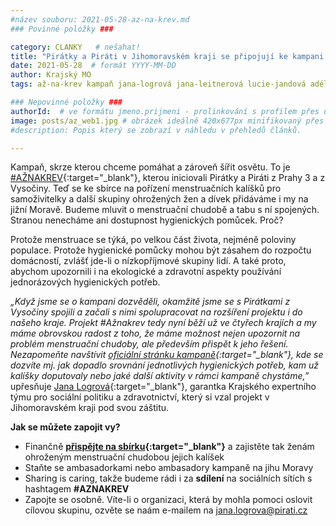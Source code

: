 ```yaml
---
#název souboru: 2021-05-28-az-na-krev.md
### Povinné položky ###

category: CLANKY   # nešahat!
title: "Pirátky a Piráti v Jihomoravském kraji se připojují ke kampani „Až na krev“"
date: 2021-05-28  # formát YYYY-MM-DD
author: Krajský MO
tags: až-na-krev kampaň jana-logrová jana-leitnerová lucie-jandová adéla-kubíčková alena-pavlasová lidská-práva # kategorie odděleny mezerami, např. volby zemědělství životní-prostředí piráti (viz https://jihomoravsky.pirati.cz/tags/)

### Nepovinné položky ###
authorId:  # ve formátu jmeno.prijmeni - prolinkování s profilem přes uid
image: posts/az_web1.jpg # obrázek ideálně 420x677px minifikovaný přes https://tinypng.com/
#description: Popis který se zobrazí v náhledu v přehledů článků.

---
```


Kampaň, skrze kterou chceme pomáhat a zároveň šířit osvětu. To je [#AŽNAKREV](https://www.facebook.com/aznakrev/){:target="_blank"}, kterou iniciovali Pirátky a Piráti z Prahy 3 a z Vysočiny. Teď se ke sbírce na pořízení menstruačních kalíšků pro samoživitelky a další skupiny ohrožených žen a dívek  přidáváme i my na jižní Moravě. Budeme mluvit o menstruační chudobě a tabu s ní spojených. Stranou nenecháme ani dostupnost hygienických pomůcek. Proč?

Protože menstruace se týká, po velkou část života, nejméně poloviny populace. Protože hygienické pomůcky mohou být zásahem do rozpočtu domácností, zvlášť jde-li o nízkopříjmové skupiny lidí. A také proto, abychom upozornili i na ekologické a zdravotní aspekty používání jednorázových hygienických potřeb.

*„Když jsme se o kampani dozvěděli, okamžitě jsme se s Pirátkami z Vysočiny spojili a začali s nimi spolupracovat na rozšíření projektu i do našeho kraje. Projekt #Ažnakrev tedy nyní běží už ve čtyřech krajích a my máme obrovskou radost z toho, že máme možnost nejen upozornit na problém menstruační chudoby, ale především přispět k jeho řešení. Nezapomeňte navštívit [oficiální stránku kampaně](https://www.facebook.com/aznakrev/){:target="_blank"}, kde se dozvíte mj. jak dopadlo srovnání jednotlivých hygienických potřeb, kam už kalíšky doputovaly nebo jaké další aktivity v rámci kampaně chystáme,”* upřesňuje [Jana Logrová](https://jihomoravsky.pirati.cz/lide/jana-logrova/){:target="_blank"}, garantka Krajského expertního týmu pro sociální politiku a zdravotnictví, který si vzal projekt v Jihomoravském kraji pod svou záštitu.

**Jak se můžete zapojit vy?**

- Finančně **[přispějte na sbírku](https://dary.pirati.cz/projekty-kampane/az-na-krev/){:target="_blank"}** a zajistěte tak ženám ohroženým menstruační chudobou jejich kalíšek
- Staňte se ambasadorkami nebo ambasadory kampaně na jihu Moravy
- Sharing is caring, takže budeme rádi i za **sdílení** na sociálních sítích s hashtagem **#AZNAKREV**
- Zapojte se osobně. Víte-li o organizaci, která by mohla pomoci oslovit cílovou skupinu, ozvěte se naám e-mailem na jana.logrova@pirati.cz 
